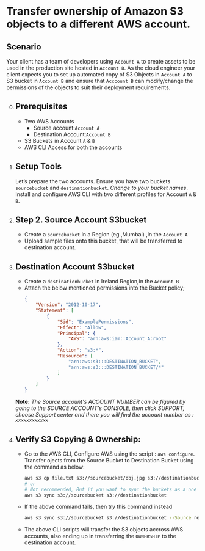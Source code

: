 # Transfer ownership of Amazon S3 objects to a different AWS account.		

## Scenario
Your client has a team of developers using `Account A` to create assets to be used in the production site hosted in `Account B`. As the cloud engineer your client expects you to set up automated copy of S3 Objects in `Account A` to S3 bucket in `Account B` and ensure that `Acccount B` can modify/change the permissions of the objects to suit their deployment requirements.


0. ## Prerequisites
    - Two AWS Accounts 
        - Source account:`Account A`
        - Destination Account:`Account B`
    - S3 Buckets in Account `A` & `B`
    - AWS CLI Access for both the accounts
    
1. ## Setup Tools 
    Let’s prepare the two accounts. Ensure you have two buckets `sourcebucket` and `destinationbucket`. _Change to your bucket names_. Install and configure AWS CLI with two different profiles for Account `A` & `B`.

1. ## Step 2. Source Account S3bucket
    - Create a `sourcebucket` in a Region (eg.,Mumbai) ,in the `Account A`
    - Upload sample files onto this bucket, that will be transferred to destination account.

1. ## Destination Account S3bucket

    - Create a `destinationbucket` in Ireland Region,in the `Account B`
    - Attach the below mentioned permissions into the Bucket policy;
        ```json
        {
            "Version": "2012-10-17",
            "Statement": [
                {
                    "Sid": "ExamplePermissions",
                    "Effect": "Allow",
                    "Principal": {
                        "AWS": "arn:aws:iam::Account_A:root"
                    },
                    "Action": "s3:*",
                    "Resource": [
                        "arn:aws:s3:::DESTINATION_BUCKET",
                        "arn:aws:s3:::DESTINATION_BUCKET/*"
                    ]
                }
            ]
        }
        ```
    **Note:** _The Source account's ACCOUNT NUMBER can be figured by going to the SOURCE ACCOUNT's CONSOLE, then click SUPPORT, choose Support center and there you     will find the account number as : `xxxxxxxxxxxx`_

 1. ## Verify S3 Copying & Ownership:
    - Go to the AWS CLI, Configure AWS using the script : `aws configure`. Transfer ojects from the Source Bucket to Destination Bucket using the command as below:
        ```sh
        aws s3 cp file.txt s3://sourcebucket/obj.jpg s3://destinationbucket
        # or
        # Not recommended, But if you want to sync the buckets as a one time activity
        aws s3 sync s3://sourcebucket s3://destinationbucket
        ```
    - If the above command fails, then try this command instead
    
        ```sh
        aws s3 sync s3://sourcebucket s3://destinationbucket --Source region REGION NAME --region REGION NAME
        ```
    - The above CLI scripts will transfer the S3 objects accross AWS accounts, also ending up in transferring the `OWNERSHIP` to the destination account.
